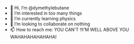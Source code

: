 - 👋 Hi, I’m @dymethylebutane
- 👀 I’m interested in too many things
- 🌱 I’m currently learning physics
- 💞️ I’m looking to collaborate on nothing
- 📫 How to reach me: YOU CAN'T !!I'M WELL ABOVE YOU WAHAHAHAHAHAHA!

<!---
dymethylebutane/dymethylebutane is a ✨ special ✨ repository because its `README.md` (this file) appears on your GitHub profile.
You can click the Preview link to take a look at your changes.
--->
